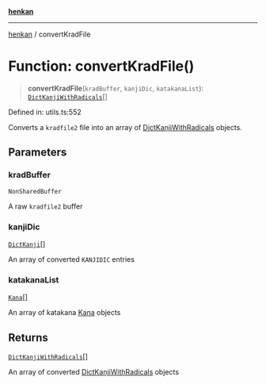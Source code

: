 [**henkan**](../README.md)

***

[henkan](../README.md) / convertKradFile

# Function: convertKradFile()

> **convertKradFile**(`kradBuffer`, `kanjiDic`, `katakanaList`): [`DictKanjiWithRadicals`](../interfaces/DictKanjiWithRadicals.md)[]

Defined in: utils.ts:552

Converts a `kradfile2` file into an array of [DictKanjiWithRadicals](../interfaces/DictKanjiWithRadicals.md) objects.

## Parameters

### kradBuffer

`NonSharedBuffer`

A raw `kradfile2` buffer

### kanjiDic

[`DictKanji`](../interfaces/DictKanji.md)[]

An array of converted `KANJIDIC` entries

### katakanaList

[`Kana`](../interfaces/Kana.md)[]

An array of katakana [Kana](../interfaces/Kana.md) objects

## Returns

[`DictKanjiWithRadicals`](../interfaces/DictKanjiWithRadicals.md)[]

An array of converted [DictKanjiWithRadicals](../interfaces/DictKanjiWithRadicals.md) objects
